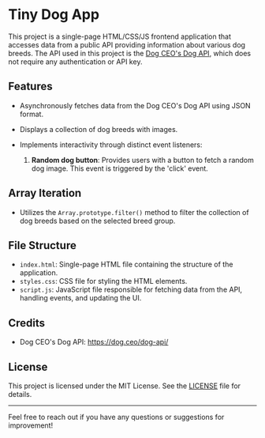 # Tiny Dog App

This project is a single-page HTML/CSS/JS frontend application that accesses data from a public API providing information about various dog breeds. The API used in this project is the [Dog CEO's Dog API](https://dog.ceo/dog-api/), which does not require any authentication or API key.

## Features

- Asynchronously fetches data from the Dog CEO's Dog API using JSON format.
- Displays a collection of dog breeds with images.
- Implements interactivity through distinct event listeners:
 
  1. **Random dog button**: Provides users with a button to fetch a random dog image. This event is triggered by the 'click' event.

## Array Iteration

- Utilizes the `Array.prototype.filter()` method to filter the collection of dog breeds based on the selected breed group.

## File Structure

- `index.html`: Single-page HTML file containing the structure of the application.
- `styles.css`: CSS file for styling the HTML elements.
- `script.js`: JavaScript file responsible for fetching data from the API, handling events, and updating the UI.


## Credits

- Dog CEO's Dog API: https://dog.ceo/dog-api/


## License

This project is licensed under the MIT License. See the [LICENSE](LICENSE) file for details.

---

Feel free to reach out if you have any questions or suggestions for improvement!

